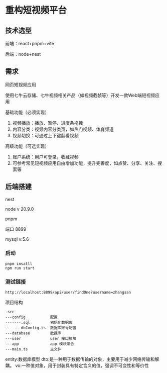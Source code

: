 # 重构短视频平台

## 技术选型

前端：react+pnpm+vite

后端：node+nest

## 需求

网页短视频应用

使用七牛云存储、七牛视频相关产品（如视频截帧等）开发一款Web端短视频应用

基础功能（必须实现）

1. 视频播放：播放、暂停、进度条拖拽
2. 内容分类：视频内容分类页，如热门视频、体育频道
3. ­视频切换：可通过上下键翻看视频

高级功能（可选实现）

1. 账户系统：用户可登录，收藏视频
2. 可参考常见短视频应用自由增加功能，提升完善度，如点赞、分享、关注、搜索等

## 后端搭建

nest

node v 20.9.0

pnpm

端口 8899

mysql v:5.6

### 启动

```
pnpm insatll
npm run start
```

### 测试链接

```
http://localhost:8899/api/user/findOne?username=zhangsan
```

项目结构

```
-src
---config 			配置
-------.sql			初始化数据库
-------dbConfig.ts	数据库账号配置
---database			数据库
---user				user 接口模块
---app				app 模块聚合
---main.ts			主文件
```

entity:数据库模型
dto:是一种用于数据传输的对象，主要用于减少网络传输和解耦。
vo:一种值对象，用于封装具有特定含义的值，强调不可变性和等价性
